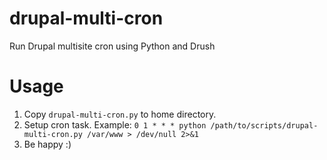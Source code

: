 # drupal-multi-cron
Run Drupal multisite cron using Python and Drush

# Usage
1. Copy `drupal-multi-cron.py` to home directory.
2. Setup cron task.
    Example: `0 1 * * * python /path/to/scripts/drupal-multi-cron.py /var/www > /dev/null 2>&1`
3. Be happy :)

